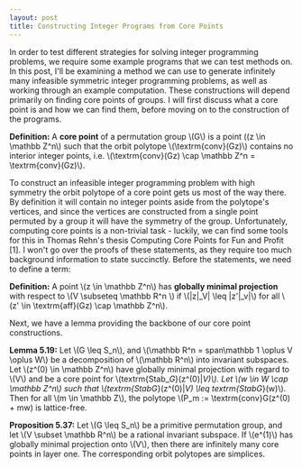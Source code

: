```yaml
---
layout: post
title: Constructing Integer Programs from Core Points
---
```


In order to test different strategies for solving integer programming problems, we require some example programs that we can test methods on. In this post, I'll be examining a method we can use to generate infinitely many infeasible symmetric integer programming problems, as well as working through an example computation. These constructions will depend primarily on finding core points of groups. I will first discuss what a core point is and how we can find them, before moving on to the construction of the programs.

__Definition:__ A __core point__ of a permutation group \\(G\\) is a point \((z \in \mathbb Z^n\\) such that the orbit polytope \\(\textrm{conv}(Gz)\\) contains no interior integer points, i.e. \\(\textrm{conv}(Gz) \cap \mathbb Z^n = \textrm{conv}(Gz)\\).

To construct an infeasible integer programming problem with high symmetry the orbit polytope of a core point gets us most of the way there. By definition it will contain no integer points aside from the polytope's vertices, and since the vertices are constructed from a single point permuted by a group it will have the symmetry of the group. Unfortunately, computing core points is a non-trivial task - luckily, we can find some tools for this in Thomas Rehn's thesis Computing Core Points for Fun and Profit [1]. I won't go over the proofs of these statements, as they require too much background information to state succinctly. Before the statements, we need to define a term:

__Definition:__ A point \\(z \in \mathbb Z^n\\) has __globally minimal projection__ with respect to \\(V \subseteq \mathbb R^n \\) if \\(\|z|_V\| \leq \|z'|_v\|\\) for all \\(z' \in \textrm{aff}(Gz) \cap \mathbb Z^n\\).

Next, we have a lemma providing the backbone of our core point constructions.

__Lemma 5.19:__ Let \\(G \leq S_n\\), and \\(\mathbb R^n = span\mathbb 1 \oplus V \oplus W\\) be a decomposition of \\(\mathbb R^n\\) into invariant subspaces. Let \\(z^(0) \in \mathbb Z^n\\) have globally minimal projection with regard to \\(V\\) and be a core point for \\(textrm{Stab_$G$}(z^(0)|_V)\\). Let \\(w \in W \cap \mathbb Z^n\\) such that \\(textrm{Stab_$G$}(z^(0)|_V) \leq textrm{Stab_$G$}(w)\\). Then for all \\(m \in \mathbb Z\\), the polytope \\(P_m := \textrm{conv}G(z^(0) + mw) is lattice-free.

__Proposition 5.37:__ Let \\(G \leq S_n\\) be a primitive permutation group, and let \\(V \subset \mathbb R^n\\) be a rational invariant subspace. If \\(e^(1)\\) has globally minimal projection onto \\(V\\), then there are infinitely many core points in layer one. The corresponding orbit polytopes are simplices.


